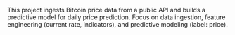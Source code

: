 <!-- Use this file to provide workspace-specific custom instructions to Copilot. For more details, visit https://code.visualstudio.com/docs/copilot/copilot-customization#_use-a-githubcopilotinstructionsmd-file -->

This project ingests Bitcoin price data from a public API and builds a predictive model for daily price prediction. Focus on data ingestion, feature engineering (current rate, indicators), and predictive modeling (label: price).

